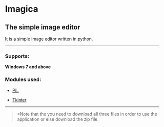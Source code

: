 # Imagica

## The simple image editor

It is a simple image editor written in python.

- - - -

### Supports: ###

**Windows 7 and above**

### Modules used: ###

* [PIL](https://pypi.org/project/Pillow/ "Pillow Module")

* [Tkinter](https://tkdocs.com/ "Tkinter")


- - - -


> *Note that the you need to download all three files in order to use the application or else download the zip file.







